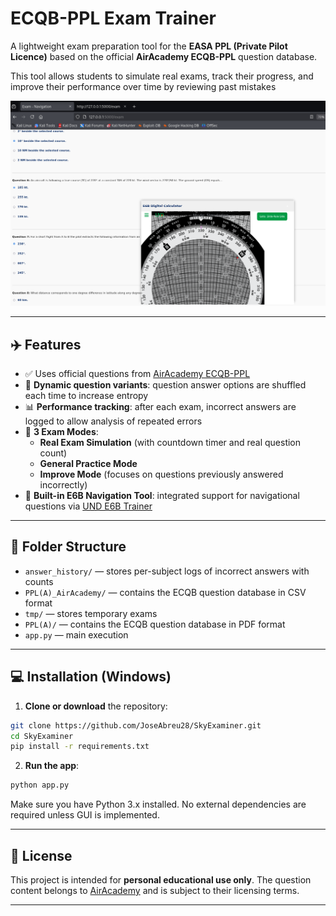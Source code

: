 # ECQB-PPL Exam Trainer

A lightweight exam preparation tool for the **EASA PPL (Private Pilot Licence)** based on the official **AirAcademy ECQB-PPL** question database.

This tool allows students to simulate real exams, track their progress, and improve their performance over time by reviewing past mistakes

![Example](static/images/2025-06-05_12-31.png)

---

## ✈️ Features

- ✅ Uses official questions from [AirAcademy ECQB-PPL](https://aircademy.com/ecqb-ppl-en/)
- 🔀 **Dynamic question variants**: question answer options are shuffled each time to increase entropy
- 📊 **Performance tracking**: after each exam, incorrect answers are logged to allow analysis of repeated errors
- 📅 **3 Exam Modes**:
  - **Real Exam Simulation** (with countdown timer and real question count)
  - **General Practice Mode**
  - **Improve Mode** (focuses on questions previously answered incorrectly)
- 🧮 **Built-in E6B Navigation Tool**: integrated support for navigational questions via [UND E6B Trainer](https://mediafiles.aero.und.edu/aero.und.edu/aviation/trainers/e6b/)

---

## 📁 Folder Structure

- `answer_history/` — stores per-subject logs of incorrect answers with counts
- `PPL(A)_AirAcademy/` — contains the ECQB question database in CSV format
- `tmp/` — stores temporary exams
- `PPL(A)/`  — contains the ECQB question database in PDF format
- `app.py` — main execution 

---

## 💻 Installation (Windows)

1. **Clone or download** the repository:
```bash
git clone https://github.com/JoseAbreu28/SkyExaminer.git
cd SkyExaminer
pip install -r requirements.txt
```

2. **Run the app**:
```bash
python app.py
```

Make sure you have Python 3.x installed. No external dependencies are required unless GUI is implemented.

---

## 📜 License

This project is intended for **personal educational use only**. The question content belongs to [AirAcademy](https://aircademy.com) and is subject to their licensing terms.

---


